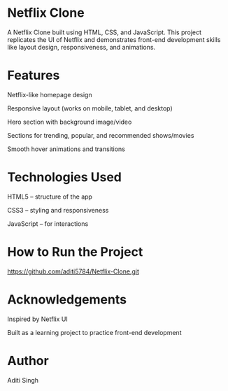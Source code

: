 # Netflix Clone

A Netflix Clone built using HTML, CSS, and JavaScript.
This project replicates the UI of Netflix and demonstrates front-end development skills like layout design, responsiveness, and animations.

# Features

 Netflix-like homepage design

 Responsive layout (works on mobile, tablet, and desktop)

 Hero section with background image/video

 Sections for trending, popular, and recommended shows/movies

 Smooth hover animations and transitions

# Technologies Used

HTML5 – structure of the app

CSS3 – styling and responsiveness

JavaScript – for interactions

# How to Run the Project
https://github.com/aditi5784/Netflix-Clone.git

# Acknowledgements

Inspired by Netflix UI

Built as a learning project to practice front-end development

# Author

Aditi Singh

